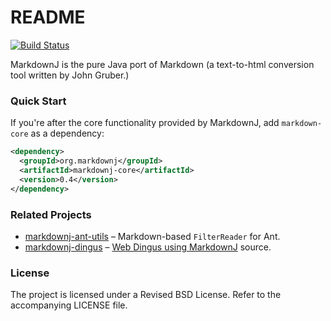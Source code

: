 README
======

[![Build Status](https://travis-ci.org/myabc/markdownj.png?branch=master)](https://travis-ci.org/myabc/markdownj)

MarkdownJ is the pure Java port of Markdown (a text-to-html conversion tool written by John Gruber.)

### Quick Start

If you're after the core functionality provided by MarkdownJ, add `markdown-core` as a dependency:

```xml
<dependency>
  <groupId>org.markdownj</groupId>
  <artifactId>markdownj-core</artifactId>
  <version>0.4</version>
</dependency>
```

### Related Projects

* [markdownj-ant-utils][markdownj-ant-utils] – Markdown-based `FilterReader` for Ant.
* [markdownj-dingus][markdownj-dingus] – [Web Dingus using MarkdownJ][dingus] source.

### License

The project is licensed under a Revised BSD License. Refer to the accompanying
LICENSE file.

[dingus]:http://dingus.markdownj.org
[markdownj-dingus]:https://github.com/myabc/markdownj-dingus/
[markdownj-ant-utils]:https://github.com/myabc/markdownj-ant-utils/
